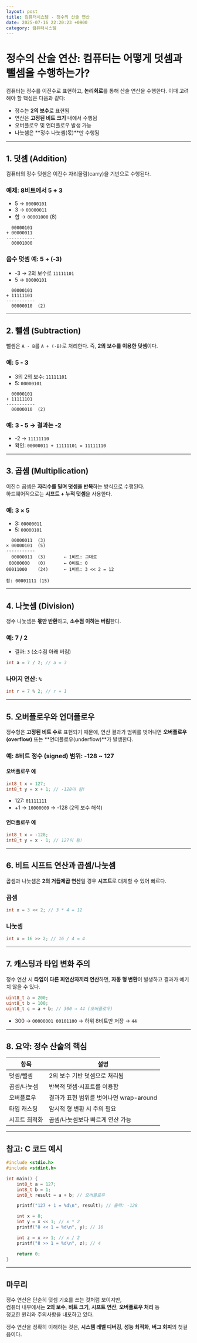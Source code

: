 ```yaml
---
layout: post
title: 컴퓨터시스템 - 정수의 산술 연산
date: 2025-07-16 22:20:23 +0900
category: 컴퓨터시스템
---
```

# 정수의 산술 연산: 컴퓨터는 어떻게 덧셈과 뺄셈을 수행하는가?

컴퓨터는 정수를 이진수로 표현하고, **논리회로**를 통해 산술 연산을 수행한다. 이때 고려해야 할 핵심은 다음과 같다:

- 정수는 **2의 보수**로 표현됨
- 연산은 **고정된 비트 크기** 내에서 수행됨
- 오버플로우 및 언더플로우 발생 가능
- 나눗셈은 **정수 나눗셈(몫)**만 수행됨

---

## 1. 덧셈 (Addition)

컴퓨터의 정수 덧셈은 이진수 자리올림(carry)을 기반으로 수행된다.

### 예제: 8비트에서 5 + 3
- 5 → `00000101`  
- 3 → `00000011`  
- 합 → `00001000` (8)

```text
  00000101
+ 00000011
-----------
  00001000
```

### 음수 덧셈 예: 5 + (-3)
- -3 → 2의 보수로 `11111101`  
- 5 → `00000101`

```text
  00000101
+ 11111101
-----------
  00000010  (2)
```

---

## 2. 뺄셈 (Subtraction)

뺄셈은 `A - B`를 `A + (-B)`로 처리한다. 즉, **2의 보수를 이용한 덧셈**이다.

### 예: 5 - 3
- 3의 2의 보수: `11111101`  
- 5: `00000101`

```text
  00000101
+ 11111101
-----------
  00000010  (2)
```

### 예: 3 - 5 → 결과는 -2
- -2 → `11111110`  
- 확인: `00000011 + 11111101 = 11111110`

---

## 3. 곱셈 (Multiplication)

이진수 곱셈은 **자리수를 밀며 덧셈을 반복**하는 방식으로 수행된다.  
하드웨어적으로는 **시프트 + 누적 덧셈**을 사용한다.

### 예: 3 × 5
- 3: `00000011`
- 5: `00000101`

```text
  00000011  (3)
× 00000101  (5)
-----------
  00000011  (3)       ← 1비트: 그대로
 00000000   (0)       ← 0비트: 0
00011000    (24)      ← 1비트: 3 << 2 = 12

합: 00001111 (15)
```

---

## 4. 나눗셈 (Division)

정수 나눗셈은 **몫만 반환**하고, **소수점 이하는 버림**한다.

### 예: 7 / 2
- 결과: `3` (소수점 아래 버림)

```c
int a = 7 / 2; // a = 3
```

### 나머지 연산: `%`
```c
int r = 7 % 2; // r = 1
```

---

## 5. 오버플로우와 언더플로우

정수형은 **고정된 비트 수**로 표현되기 때문에, 연산 결과가 범위를 벗어나면 **오버플로우(overflow)** 또는 **언더플로우(underflow)**가 발생한다.

### 예: 8비트 정수 (signed) 범위: -128 ~ 127

#### 오버플로우 예
```c
int8_t x = 127;
int8_t y = x + 1; // -128이 됨!
```

- 127: `01111111`  
- +1 → `10000000` → -128 (2의 보수 해석)

#### 언더플로우 예
```c
int8_t x = -128;
int8_t y = x - 1; // 127이 됨!
```

---

## 6. 비트 시프트 연산과 곱셈/나눗셈

곱셈과 나눗셈은 **2의 거듭제곱 연산**일 경우 **시프트**로 대체할 수 있어 빠르다.

### 곱셈
```c
int x = 3 << 2; // 3 * 4 = 12
```

### 나눗셈
```c
int x = 16 >> 2; // 16 / 4 = 4
```

---

## 7. 캐스팅과 타입 변화 주의

정수 연산 시 **타입이 다른 피연산자끼리 연산**하면, **자동 형 변환**이 발생하고 결과가 예기치 않을 수 있다.

```c
uint8_t a = 200;
uint8_t b = 100;
uint8_t c = a + b; // 300 → 44 (오버플로우)
```

- 300 → `00000001 00101100` → 하위 8비트만 저장 → `44`

---

## 8. 요약: 정수 산술의 핵심

| 항목 | 설명 |
|------|------|
| 덧셈/뺄셈 | 2의 보수 기반 덧셈으로 처리됨 |
| 곱셈/나눗셈 | 반복적 덧셈·시프트를 이용함 |
| 오버플로우 | 결과가 표현 범위를 벗어나면 wrap-around |
| 타입 캐스팅 | 암시적 형 변환 시 주의 필요 |
| 시프트 최적화 | 곱셈/나눗셈보다 빠르게 연산 가능 |

---

## 참고: C 코드 예시

```c
#include <stdio.h>
#include <stdint.h>

int main() {
    int8_t a = 127;
    int8_t b = 1;
    int8_t result = a + b; // 오버플로우

    printf("127 + 1 = %d\n", result); // 출력: -128

    int x = 8;
    int y = x << 1; // x * 2
    printf("8 << 1 = %d\n", y); // 16

    int z = x >> 1; // x / 2
    printf("8 >> 1 = %d\n", z); // 4

    return 0;
}
```

---

## 마무리

정수 연산은 단순히 덧셈 기호를 쓰는 것처럼 보이지만,  
컴퓨터 내부에서는 **2의 보수**, **비트 크기**, **시프트 연산**, **오버플로우 처리** 등  
정교한 원리와 주의사항을 내포하고 있다.

정수 연산을 정확히 이해하는 것은, **시스템 레벨 디버깅**, **성능 최적화**, **버그 회피**의 첫걸음이다.